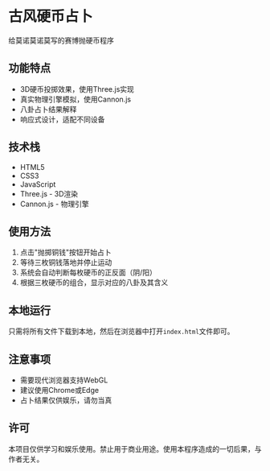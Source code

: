 # 古风硬币占卜

给莫诺莫诺莫写的赛博抛硬币程序

## 功能特点

- 3D硬币投掷效果，使用Three.js实现
- 真实物理引擎模拟，使用Cannon.js
- 八卦占卜结果解释
- 响应式设计，适配不同设备

## 技术栈

- HTML5
- CSS3
- JavaScript
- Three.js - 3D渲染
- Cannon.js - 物理引擎

## 使用方法

1. 点击"抛掷铜钱"按钮开始占卜
2. 等待三枚铜钱落地并停止运动
3. 系统会自动判断每枚硬币的正反面（阴/阳）
4. 根据三枚硬币的组合，显示对应的八卦及其含义

## 本地运行

只需将所有文件下载到本地，然后在浏览器中打开`index.html`文件即可。

## 注意事项

- 需要现代浏览器支持WebGL
- 建议使用Chrome或Edge
- 占卜结果仅供娱乐，请勿当真

## 许可

本项目仅供学习和娱乐使用。禁止用于商业用途。使用本程序造成的一切后果，与作者无关。
